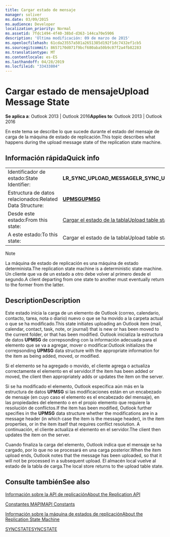 ```yaml
---
title: Cargar estado de mensaje
manager: soliver
ms.date: 03/09/2015
ms.audience: Developer
localization_priority: Normal
ms.assetid: 7fdc1494-4f40-38bd-d363-144ca70e5906
description: 'Última modificación: 09 de marzo de 2015'
ms.openlocfilehash: 61cda23557a501a2651385d192f1dc7432ef1cb5
ms.sourcegitcommit: 8657170d071f9bcf680aba50b9c07f2a4fb82283
ms.translationtype: MT
ms.contentlocale: es-ES
ms.lasthandoff: 04/28/2019
ms.locfileid: "33433804"
---
```

# <a name="upload-message-state"></a><span data-ttu-id="1c3da-103">Cargar estado de mensaje</span><span class="sxs-lookup"><span data-stu-id="1c3da-103">Upload Message State</span></span>

  
  
<span data-ttu-id="1c3da-104">**Se aplica a**: Outlook 2013 | Outlook 2016</span><span class="sxs-lookup"><span data-stu-id="1c3da-104">**Applies to**: Outlook 2013 | Outlook 2016</span></span> 
  
 <span data-ttu-id="1c3da-105">En este tema se describe lo que sucede durante el estado del mensaje de carga de la máquina de estado de replicación.</span><span class="sxs-lookup"><span data-stu-id="1c3da-105">This topic describes what happens during the upload message state of the replication state machine.</span></span> 
  
## <a name="quick-info"></a><span data-ttu-id="1c3da-106">Información rápida</span><span class="sxs-lookup"><span data-stu-id="1c3da-106">Quick info</span></span>

|||
|:-----|:-----|
|<span data-ttu-id="1c3da-107">Identificador de estado:</span><span class="sxs-lookup"><span data-stu-id="1c3da-107">State Identifier:</span></span>  <br/> |<span data-ttu-id="1c3da-108">**LR_SYNC_UPLOAD_MESSAGE**</span><span class="sxs-lookup"><span data-stu-id="1c3da-108">**LR_SYNC_UPLOAD_MESSAGE**</span></span> <br/> |
|<span data-ttu-id="1c3da-109">Estructura de datos relacionados:</span><span class="sxs-lookup"><span data-stu-id="1c3da-109">Related Data Structure:</span></span>  <br/> |<span data-ttu-id="1c3da-110">**[UPMSG](upmsg.md)**</span><span class="sxs-lookup"><span data-stu-id="1c3da-110">**[UPMSG](upmsg.md)**</span></span> <br/> |
|<span data-ttu-id="1c3da-111">Desde este estado:</span><span class="sxs-lookup"><span data-stu-id="1c3da-111">From this state:</span></span>  <br/> |[<span data-ttu-id="1c3da-112">Cargar el estado de la tabla</span><span class="sxs-lookup"><span data-stu-id="1c3da-112">Upload table state</span></span>](upload-table-state.md) <br/> |
|<span data-ttu-id="1c3da-113">A este estado:</span><span class="sxs-lookup"><span data-stu-id="1c3da-113">To this state:</span></span>  <br/> |<span data-ttu-id="1c3da-114">Cargar el estado de la tabla</span><span class="sxs-lookup"><span data-stu-id="1c3da-114">Upload table state</span></span>  <br/> |
   
> [!NOTE]
> <span data-ttu-id="1c3da-115">La máquina de estado de replicación es una máquina de estado determinista.</span><span class="sxs-lookup"><span data-stu-id="1c3da-115">The replication state machine is a deterministic state machine.</span></span> <span data-ttu-id="1c3da-116">Un cliente que va de un estado a otro debe volver al primero desde el segundo.</span><span class="sxs-lookup"><span data-stu-id="1c3da-116">A client departing from one state to another must eventually return to the former from the latter.</span></span> 
  
## <a name="description"></a><span data-ttu-id="1c3da-117">Description</span><span class="sxs-lookup"><span data-stu-id="1c3da-117">Description</span></span>

<span data-ttu-id="1c3da-118">Este estado inicia la carga de un elemento de Outlook (correo, calendario, contacto, tarea, nota o diario) nuevo o que se ha movido a la carpeta actual o que se ha modificado.</span><span class="sxs-lookup"><span data-stu-id="1c3da-118">This state initiates uploading an Outlook item (mail, calendar, contact, task, note, or journal) that is new or has been moved to the current folder, or that has been modified.</span></span> <span data-ttu-id="1c3da-119">Outlook inicializa la estructura de datos **UPMSG** de correpsonding con la información adecuada para el elemento que se va a agregar, mover o modificar.</span><span class="sxs-lookup"><span data-stu-id="1c3da-119">Outlook initializes the correpsonding **UPMSG** data structure with the appropriate information for the item as being added, moved, or modified.</span></span> 
  
<span data-ttu-id="1c3da-120">Si el elemento se ha agregado o movido, el cliente agrega o actualiza correctamente el elemento en el servidor.</span><span class="sxs-lookup"><span data-stu-id="1c3da-120">If the item has been added or moved, the client then appropriately adds or updates the item on the server.</span></span> 
  
<span data-ttu-id="1c3da-121">Si se ha modificado el elemento, Outlook especifica aún más en la estructura de datos **UPMSG** si las modificaciones están en un encabezado de mensaje (en cuyo caso el elemento es el encabezado del mensaje), en las propiedades del elemento o en el propio elemento que requiere la resolución de conflictos.</span><span class="sxs-lookup"><span data-stu-id="1c3da-121">If the item has been modified, Outlook further specifies in the **UPMSG** data structure whether the modifications are in a message header (in which case the item is the message header), in the item properties, or in the item itself that requires conflict resolution.</span></span> <span data-ttu-id="1c3da-122">A continuación, el cliente actualiza el elemento en el servidor.</span><span class="sxs-lookup"><span data-stu-id="1c3da-122">The client then updates the item on the server.</span></span> 
  
<span data-ttu-id="1c3da-123">Cuando finaliza la carga del elemento, Outlook indica que el mensaje se ha cargado, por lo que no se procesará en una carga posterior.</span><span class="sxs-lookup"><span data-stu-id="1c3da-123">When the item upload ends, Outlook notes that the message has been uploaded, so that it will not be processed in a subsequent upload.</span></span> <span data-ttu-id="1c3da-124">El almacén local vuelve al estado de la tabla de carga.</span><span class="sxs-lookup"><span data-stu-id="1c3da-124">The local store returns to the upload table state.</span></span>
  
## <a name="see-also"></a><span data-ttu-id="1c3da-125">Consulte también</span><span class="sxs-lookup"><span data-stu-id="1c3da-125">See also</span></span>



[<span data-ttu-id="1c3da-126">Información sobre la API de replicación</span><span class="sxs-lookup"><span data-stu-id="1c3da-126">About the Replication API</span></span>](about-the-replication-api.md)
  
[<span data-ttu-id="1c3da-127">Constantes MAPI</span><span class="sxs-lookup"><span data-stu-id="1c3da-127">MAPI Constants</span></span>](mapi-constants.md)
  
[<span data-ttu-id="1c3da-128">Información sobre la máquina de estados de replicación</span><span class="sxs-lookup"><span data-stu-id="1c3da-128">About the Replication State Machine</span></span>](about-the-replication-state-machine.md)
  
[<span data-ttu-id="1c3da-129">SYNCSTATE</span><span class="sxs-lookup"><span data-stu-id="1c3da-129">SYNCSTATE</span></span>](syncstate.md)

